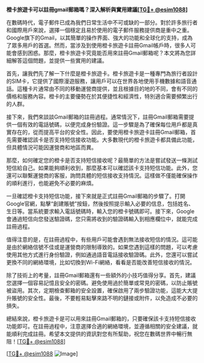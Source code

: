 **橙卡旅遊卡可以註冊gmail郵箱嗎？深入解析與實用建議[[TG💪+ @esim1088](https://t.me/s/esim1088)]**

在數碼時代，電子郵件已成為我們日常生活中不可或缺的一部分。對於許多旅行者和國際用戶來說，選擇一個穩定且易於使用的電子郵件服務提供商是重中之重。Google旗下的Gmail，以其簡單的操作界面、強大的功能和全球化的支持，成為了眾多用戶的首選。然而，當涉及到使用橙卡旅遊卡註冊Gmail帳戶時，很多人可能會感到困惑。那麼，橙卡旅遊卡究竟能否用來註冊Gmail郵箱呢？本文將為您詳細解答這個問題，並提供一些實用的建議。

首先，讓我們先了解一下什麼是橙卡旅遊卡。橙卡旅遊卡是一種專門為旅行者設計的SIM卡，它提供了國際漫遊服務，讓用戶可以在世界各地使用手機數據和語音通話。這種卡片通常由不同的移動運營商提供，並且根據目的地的不同，會有不同的價格和服務內容。橙卡的主要優勢在於其便捷性和經濟性，特別適合需要頻繁出行的人群。

接下來，我們來談談Gmail郵箱的註冊過程。通常情況下，註冊Gmail郵箱需要提供一個有效的電話號碼，以便完成身份驗證。這一步驟是為了確保每位用戶都是真實存在的，從而提高平台的安全性。因此，要使用橙卡旅遊卡註冊Gmail郵箱，首先需要確認該卡是否支持短信接收功能。大多數現代的橙卡旅遊卡都具備此功能，但具體情況可能因運營商和地區而異。

那麼，如何確定您的橙卡是否支持短信接收呢？最簡單的方法是嘗試發送一條測試短信給自己。如果能夠順利收到，那麼基本可以確認該卡支持短信功能。此外，您還可以聯繫運營商的客服，詢問具體的短信接收支持情況。這樣做不僅能確保操作的順利進行，也能避免不必要的麻煩。

一旦確認橙卡支持短信功能，接下來就是正式註冊Gmail郵箱的步驟了。打開Google官網，點擊“創建賬號”按鈕，然後按照提示輸入必要的信息，包括姓名、生日等。當系統要求輸入電話號碼時，輸入您的橙卡號碼即可。接下來，Google會通過短信向您發送驗證碼，您只需將收到的驗證碼輸入到相應欄位中，就能完成註冊過程。

值得注意的是，在註冊過程中，有些用戶可能會遇到無法接收短信的情況。這可能是由於網絡信號不佳或是運營商的限制導致的。如果您遇到這樣的問題，可以考慮使用其他方式進行身份驗證，例如通過語音電話接收驗證碼。此外，您還可以嘗試更換不同的網絡環境，比如切換到Wi-Fi網絡，看看是否能改善短信接收的情況。

除了技術上的考量，註冊Gmail郵箱還有一些額外的小技巧值得分享。首先，建議您選擇一個容易記憶且安全的密碼。避免使用過於簡單或常見的密碼，以防止賬號被盜用。其次，定期檢查郵箱的安全設置，確保啟用了兩步驗證功能，這能大大提升賬號的安全性。最後，不要輕易點擊來路不明的鏈接或附件，以免造成不必要的損失。

總結來說，橙卡旅遊卡是可以用來註冊Gmail郵箱的，只要確保該卡支持短信接收功能即可。在註冊過程中，注意選擇合適的網絡環境，並遵循相關的安全建議，就能順利完成註冊。希望本文提供的資訊對您有所幫助，祝您在數碼世界中暢行無阻！[[TG💪+ @esim1088](https://t.me/s/esim1088)]

[[TG💪+ @esim1088](https://t.me/s/esim1088) ![Image](https://i.postimg.cc/4NQfJmqS/Snipaste-2025-05-13-00-14-12.png)]